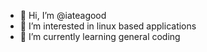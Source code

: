 - 👋 Hi, I’m @iateagood
- 👀 I’m interested in linux based applications
- 🌱 I’m currently learning general coding
